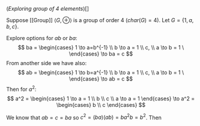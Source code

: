 (_Exploring group of 4 elements_)[]

Suppose [[Group]] $\langle G, \oplus \rangle$ is a group of order 4 ($char(G) = 4$).
Let $G = \{ 1, a, b, c \}$.

Explore options for $ab$ or $ba$:
$$
ba = \begin{cases}
1 \to a=b^{-1} \\
b \to a = 1 \\
c, \\
a \to b = 1 \
\end{cases}
\to ba = c 
$$
From another side we have also:
$$
ab = \begin{cases}
1 \to b=a^{-1} \\
b \to a = 1 \\
c, \\
a \to b = 1 \
\end{cases}
\to ab = c 
$$
Then for $a^{2}$:
$$
a^2 = \begin{cases}
1 \to a = 1 \\
b \\
c \\
a \to a = 1
\end{cases}
\to
a^2 = \begin{cases}
b \\
c
\end{cases}
$$

We know that $ab=c=ba$  so $c^2 = (ba)(ab) = ba^{2}b = b^2$.
Then 